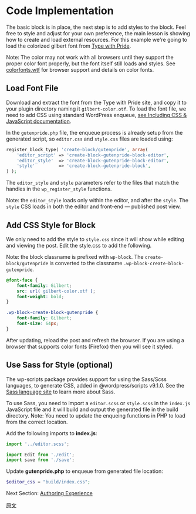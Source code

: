 # Code Implementation

The basic block is in place, the next step is to add styles to the block. Feel free to style and adjust for your own preference, the main lesson is showing how to create and load external resources. For this example we're going to load the colorized gilbert font from [Type with Pride](https://www.typewithpride.com/).

Note: The color may not work with all browsers until they support the proper color font properly, but the font itself still loads and styles. See [colorfonts.wtf](https://www.colorfonts.wtf/) for browser support and details on color fonts.

## Load Font File

Download and extract the font from the Type with Pride site, and copy it to your plugin directory naming it `gilbert-color.otf`. To load the font file, we need to add CSS using standard WordPress enqueue, [see Including CSS & JavaScript documentation](https://developer.wordpress.org/themes/basics/including-css-javascript/).

In the `gutenpride.php` file, the enqueue process is already setup from the generated script, so `editor.css` and `style.css` files are loaded using:

```php
register_block_type( 'create-block/gutenpride', array(
    'editor_script' => 'create-block-gutenpride-block-editor',
    'editor_style'  => 'create-block-gutenpride-block-editor',
    'style'         => 'create-block-gutenpride-block',
) );
```

The `editor_style` and `style` parameters refer to the files that match the handles in the `wp_register_style` functions.

Note: the `editor_style` loads only within the editor, and after the `style`. The `style` CSS loads in both the editor and front-end — published post view.

## Add CSS Style for Block

We only need to add the style to `style.css` since it will show while editing and viewing the post. Edit the style.css to add the following.

Note: the block classname is prefixed with `wp-block`. The `create-block/gutenpride` is converted to the classname `.wp-block-create-block-gutenpride`.

```css
@font-face {
	font-family: Gilbert;
	src: url( gilbert-color.otf );
	font-weight: bold;
}

.wp-block-create-block-gutenpride {
	font-family: Gilbert;
	font-size: 64px;
}
```

After updating, reload the post and refresh the browser. If you are using a browser that supports color fonts (Firefox) then you will see it styled.

## Use Sass for Style (optional)

The wp-scripts package provides support for using the Sass/Scss languages, to generate CSS, added in @wordpress/scripts v9.1.0. See the [Sass language site](https://sass-lang.com/) to learn more about Sass.

To use Sass, you need to import a `editor.scss` or `style.scss` in the `index.js` JavaScript file and it will build and output the generated file in the build directory. Note: You need to update the enqueing functions in PHP to load from the correct location.

Add the following imports to **index.js**:

```js
import '../editor.scss';

import Edit from './edit';
import save from './save';
```

Update **gutenpride.php** to enqueue from generated file location:

```php
$editor_css = "build/index.css";
```

Next Section: [Authoring Experience](/docs/designers-developers/developers/tutorials/create-block/author-experience.md)

[原文](https://github.com/WordPress/gutenberg/blob/master/docs/designers-developers/developers/tutorials/create-block/block-code.md)